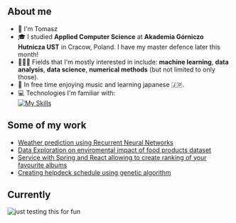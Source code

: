 ## About me

- 🧑 I'm Tomasz
- 🎓 I studied **Applied Computer Science** at **Akademia Górniczo Hutnicza UST** in Cracow, Poland. I have my master defence later this month!
- 👩🏻‍💻 Fields that I'm mostly interested in include: **machine learning**, **data analysis**, **data science**, **numerical methods** (but not limited to only those).
- 🎵 In free time enjoying music and learning japanese 🇯🇵.
- 💻 Technologies I'm familiar with:  
  [![My Skills](https://skillicons.dev/icons?i=py,c,cpp,java,js,html,css,matlab,latex)](https://skillicons.dev)

##  Some of my work
- [Weather prediction using Recurrent Neural Networks](https://github.com/TMaczek/MLA_project)
- [Data Exploration on enviromental impact of food products dataset](https://github.com/TMaczek/ED_projekt)
- [Service with Spring and React allowing to create ranking of your favourite albums](https://github.com/TMaczek/zti_projekt)
- [Creating helpdeck schedule using genetic algorithm](https://github.com/TMaczek/AG_projekt)

## Currently
![just testing this for fun](https://spotify-recently-played-readme.vercel.app/api?user=gentarouk&count=1)

<!--
**TMaczek/TMaczek** is a ✨ _special_ ✨ repository because its `README.md` (this file) appears on your GitHub profile.

Here are some ideas to get you started:

- 🔭 I’m currently working on ...
- 🌱 I’m currently learning ...
- 👯 I’m looking to collaborate on ...
- 🤔 I’m looking for help with ...
- 💬 Ask me about ...
- 📫 How to reach me: ...
- 😄 Pronouns: ...
- ⚡ Fun fact: ...
-->
